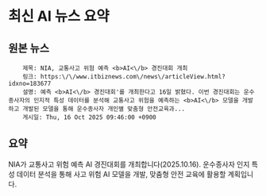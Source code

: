# 최신 AI 뉴스 요약

## 원본 뉴스
		제목: NIA, 교통사고 위험 예측 <b>AI<\/b> 경진대회 개최
		링크: https:\/\/www.itbiznews.com\/news\/articleView.html?idxno=183677
		설명: 예측 <b>AI<\/b> 경진대회'를 개최한다고 16일 밝혔다. 이번 경진대회는 운수종사자의 인지적 특성 데이터를 분석해 교통사고 위험을 예측하는 <b>AI<\/b> 모델을 개발하고 개발된 모델을 통해 운수종사자 개인별 맞춤형 안전교육과... 
		게시일: Thu, 16 Oct 2025 09:46:00 +0900


## 요약
NIA가 교통사고 위험 예측 AI 경진대회를 개최합니다(2025.10.16). 운수종사자 인지 특성 데이터 분석을 통해 사고 위험 AI 모델을 개발, 맞춤형 안전 교육에 활용할 계획입니다.
